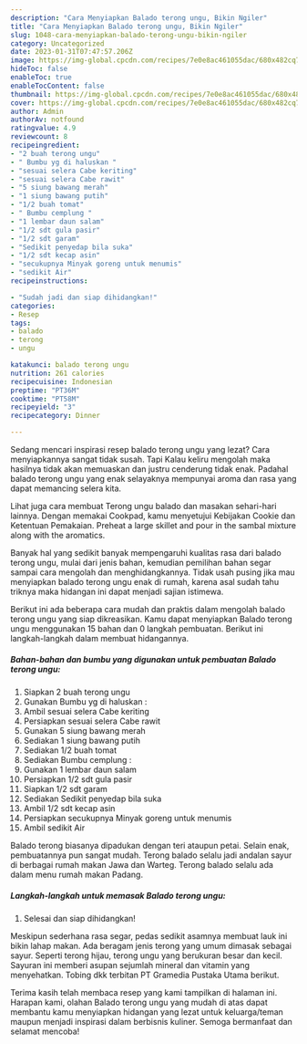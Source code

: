 ```yaml
---
description: "Cara Menyiapkan Balado terong ungu, Bikin Ngiler"
title: "Cara Menyiapkan Balado terong ungu, Bikin Ngiler"
slug: 1048-cara-menyiapkan-balado-terong-ungu-bikin-ngiler
category: Uncategorized
date: 2023-01-31T07:47:57.206Z
image: https://img-global.cpcdn.com/recipes/7e0e8ac461055dac/680x482cq70/balado-terong-ungu-foto-resep-utama.jpg
hideToc: false
enableToc: true
enableTocContent: false
thumbnail: https://img-global.cpcdn.com/recipes/7e0e8ac461055dac/680x482cq70/balado-terong-ungu-foto-resep-utama.jpg
cover: https://img-global.cpcdn.com/recipes/7e0e8ac461055dac/680x482cq70/balado-terong-ungu-foto-resep-utama.jpg
author: Admin
authorAv: notfound
ratingvalue: 4.9
reviewcount: 8
recipeingredient:
- "2 buah terong ungu"
- " Bumbu yg di haluskan "
- "sesuai selera Cabe keriting"
- "sesuai selera Cabe rawit"
- "5 siung bawang merah"
- "1 siung bawang putih"
- "1/2 buah tomat"
- " Bumbu cemplung "
- "1 lembar daun salam"
- "1/2 sdt gula pasir"
- "1/2 sdt garam"
- "Sedikit penyedap bila suka"
- "1/2 sdt kecap asin"
- "secukupnya Minyak goreng untuk menumis"
- "sedikit Air"
recipeinstructions:

- "Sudah jadi dan siap dihidangkan!"
categories:
- Resep
tags:
- balado
- terong
- ungu

katakunci: balado terong ungu 
nutrition: 261 calories
recipecuisine: Indonesian
preptime: "PT36M"
cooktime: "PT58M"
recipeyield: "3"
recipecategory: Dinner

---
```



Sedang mencari inspirasi resep balado terong ungu yang lezat? Cara menyiapkannya sangat tidak susah. Tapi Kalau keliru mengolah maka hasilnya tidak akan memuaskan dan justru cenderung tidak enak. Padahal balado terong ungu yang enak selayaknya mempunyai aroma dan rasa yang dapat memancing selera kita.


Lihat juga cara membuat Terong ungu balado dan masakan sehari-hari lainnya. Dengan memakai Cookpad, kamu menyetujui Kebijakan Cookie dan Ketentuan Pemakaian. Preheat a large skillet and pour in the sambal mixture along with the aromatics.

Banyak hal yang sedikit banyak mempengaruhi kualitas rasa dari balado terong ungu, mulai dari jenis bahan, kemudian pemilihan bahan segar sampai cara mengolah dan menghidangkannya. Tidak usah pusing jika mau menyiapkan balado terong ungu enak di rumah, karena asal sudah tahu triknya maka hidangan ini dapat menjadi sajian istimewa.


Berikut ini ada beberapa cara mudah dan praktis dalam mengolah balado terong ungu yang siap dikreasikan. Kamu dapat menyiapkan Balado terong ungu menggunakan 15 bahan dan 0 langkah pembuatan. Berikut ini langkah-langkah dalam membuat hidangannya.

<!--inarticleads1-->

##### Bahan-bahan dan bumbu yang digunakan untuk pembuatan Balado terong ungu:

1. Siapkan 2 buah terong ungu
1. Gunakan  Bumbu yg di haluskan :
1. Ambil sesuai selera Cabe keriting
1. Persiapkan sesuai selera Cabe rawit
1. Gunakan 5 siung bawang merah
1. Sediakan 1 siung bawang putih
1. Sediakan 1/2 buah tomat
1. Sediakan  Bumbu cemplung :
1. Gunakan 1 lembar daun salam
1. Persiapkan 1/2 sdt gula pasir
1. Siapkan 1/2 sdt garam
1. Sediakan Sedikit penyedap bila suka
1. Ambil 1/2 sdt kecap asin
1. Persiapkan secukupnya Minyak goreng untuk menumis
1. Ambil sedikit Air


Balado terong biasanya dipadukan dengan teri ataupun petai. Selain enak, pembuatannya pun sangat mudah. Terong balado selalu jadi andalan sayur di berbagai rumah makan Jawa dan Warteg. Terong balado selalu ada dalam menu rumah makan Padang. 

<!--inarticleads2-->

##### Langkah-langkah untuk memasak Balado terong ungu:


1. Selesai dan siap dihidangkan!

Meskipun sederhana rasa segar, pedas sedikit asamnya membuat lauk ini bikin lahap makan. Ada beragam jenis terong yang umum dimasak sebagai sayur. Seperti terong hijau, terong ungu yang berukuran besar dan kecil. Sayuran ini memberi asupan sejumlah mineral dan vitamin yang menyehatkan. Tobing dkk terbitan PT Gramedia Pustaka Utama berikut. 

Terima kasih telah membaca resep yang kami tampilkan di halaman ini. Harapan kami, olahan Balado terong ungu yang mudah di atas dapat membantu kamu menyiapkan hidangan yang lezat untuk keluarga/teman maupun menjadi inspirasi dalam berbisnis kuliner. Semoga bermanfaat dan selamat mencoba!
